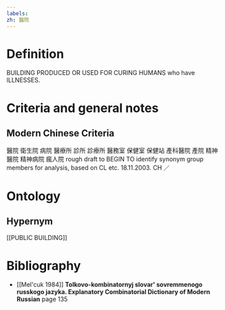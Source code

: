 ```yaml
---
labels: 
zh: 醫院
---
```


# Definition
BUILDING PRODUCED OR USED FOR CURING HUMANS who have ILLNESSES.
# Criteria and general notes
## Modern Chinese Criteria
醫院
衛生院
病院
醫療所
診所
診療所
醫務室
保健室
保健站
產科醫院
產院
精神醫院
精神病院
瘋人院
rough draft to BEGIN TO identify synonym group members for analysis, based on CL etc. 18.11.2003. CH ／
# Ontology

## Hypernym
[[PUBLIC BUILDING]]
# Bibliography
- [[Mel'cuk 1984]]
**Tolkovo-kombinatornyj slovar' sovremmenogo russkogo jazyka. Explanatory Combinatorial Dictionary of Modern Russian** page 135
